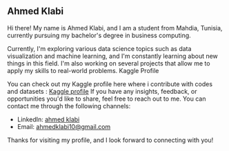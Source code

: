 ## Ahmed Klabi

Hi there! My name is Ahmed Klabi, and I am a student from Mahdia, Tunisia, currently pursuing my bachelor's degree in business computing.

Currently, I'm exploring various data science topics such as data visualization and machine learning, and I'm constantly learning about new things in this field. I'm also working on several projects that allow me to apply my skills to real-world problems.
Kaggle Profile

You can check out my Kaggle profile here where i contribute with codes and datasets : [Kaggle profile](https://www.kaggle.com/ahmedklabi)
If you have any insights, feedback, or opportunities you'd like to share, feel free to reach out to me. You can contact me through the following channels:
-   LinkedIn: [ahmed klabi](https://www.linkedin.com/in/ahmed-klabi-168265217)    
-   Email: ahmedklabi10@gmail.com

Thanks for visiting my profile, and I look forward to connecting with you!
